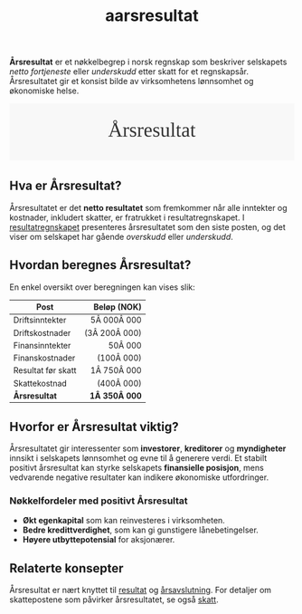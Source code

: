 ﻿---
title: "aarsresultat"
meta_title: "aarsresultat"
meta_description: '**Årsresultat** er et nøkkelbegrep i norsk regnskap som beskriver selskapets *netto fortjeneste* eller *underskudd* etter skatt for et regnskapsår. Årsresul...'
slug: aarsresultat
type: blog
layout: pages/single
---

**Årsresultat** er et nøkkelbegrep i norsk regnskap som beskriver selskapets *netto fortjeneste* eller *underskudd* etter skatt for et regnskapsår. Årsresultatet gir et konsist bilde av virksomhetens lønnsomhet og økonomiske helse.

![Illustrasjon av Årsresultat](aarsresultat-image.svg)

## Hva er Årsresultat?

Årsresultatet er det **netto resultatet** som fremkommer når alle inntekter og kostnader, inkludert skatter, er fratrukket i resultatregnskapet. I [resultatregnskapet](/blogs/regnskap/resultatregnskap "Resultatregnskap: Oppstilling av Inntekter og Kostnader") presenteres årsresultatet som den siste posten, og det viser om selskapet har gående *overskudd* eller *underskudd*.

## Hvordan beregnes Årsresultat?

En enkel oversikt over beregningen kan vises slik:

| Post               | Beløp (NOK)   |
|--------------------|--------------:|
| Driftsinntekter    |    5Â 000Â 000  |
| Driftskostnader    | (3Â 200Â 000)   |
| Finansinntekter    |       50Â 000  |
| Finanskostnader    |     (100Â 000) |
| Resultat før skatt |    1Â 750Â 000  |
| Skattekostnad      |     (400Â 000) |
| **Årsresultat**    | **1Â 350Â 000** |

## Hvorfor er Årsresultat viktig?

Årsresultatet gir interessenter som **investorer**, **kreditorer** og **myndigheter** innsikt i selskapets lønnsomhet og evne til å generere verdi. Et stabilt positivt årsresultat kan styrke selskapets **finansielle posisjon**, mens vedvarende negative resultater kan indikere økonomiske utfordringer.

### Nøkkelfordeler med positivt Årsresultat

* **Økt egenkapital** som kan reinvesteres i virksomheten.
* **Bedre kredittverdighet**, som kan gi gunstigere lånebetingelser.
* **Høyere utbyttepotensial** for aksjonærer.

## Relaterte konsepter

Årsresultat er nært knyttet til [resultat](/blogs/regnskap/resultat "Resultat: Oversikt over Inntekter og Kostnader") og [årsavslutning](/blogs/regnskap/hva-er-aarsavslutning "Årsavslutning: Guide til Årsavslutning i Norsk Regnskap"). For detaljer om skattepostene som påvirker årsresultatet, se også [skatt](/blogs/regnskap/hva-er-skatt "Skatt: Komplett Guide til Norsk Skattesystem").








